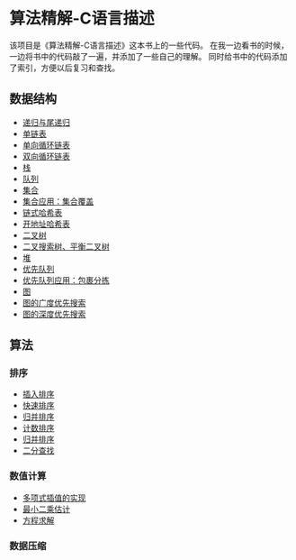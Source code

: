# 算法精解-C语言描述

该项目是《算法精解-C语言描述》这本书上的一些代码。
在我一边看书的时候，一边将书中的代码敲了一遍，并添加了一些自己的理解。
同时给书中的代码添加了索引，方便以后复习和查找。

## 数据结构

- [递归与尾递归](./data_structure/fact.c)
- [单链表](./data_structure/list.c)
- [单向循环链表](./data_structure/clist.c)
- [双向循环链表](./data_structure/dlist.c)
- [栈](./data_structure/stack.c)
- [队列](./data_structure/queue.c)
- [集合](./data_structure/set.c)
- [集合应用：集合覆盖](./data_structure/cover.c)
- [链式哈希表](./data_structure/chtbl.c)
- [开地址哈希表](./data_structure/ohtbl.c)
- [二叉树](./data_structure/bitree.c)
- [二叉搜索树、平衡二叉树](./data_structure/bistree.c)
- [堆](./data_structure/heap.c)
- [优先队列](./data_structure/pqueue.h)
- [优先队列应用：包裹分拣](./data_structure/parcels.c)
- [图](./data_structure/graph.c)
- [图的广度优先搜索](./data_structure/bfs.c)
- [图的深度优先搜索](./data_structure/bfs.c)

## 算法

### 排序

- [插入排序](./algorithm/sort/issort.c)
- [快速排序](./algorithm/sort/qksort.c)
- [归并排序](./algorithm/sort/mgsort.c)
- [计数排序](./algorithm/sort/ctsort.c)
- [归并排序](./algorithm/sort/rxsort.c)
- [二分查找](./algorithm/sort/bisearch.c)

### 数值计算

- [多项式插值的实现](./algorithm/nummeths/interpol.c)
- [最小二乘估计](./algorithm/nummeths/lsqe.c)
- [方程求解](./algorithm/nummeths/root.c)

### 数据压缩

